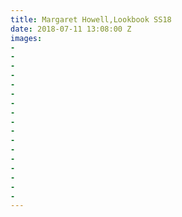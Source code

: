 ```yaml
---
title: Margaret Howell,Lookbook SS18
date: 2018-07-11 13:08:00 Z
images:
- 
- 
- 
- 
- 
- 
- 
- 
- 
- 
- 
- 
- 
- 
- 
- 
- 
---
```


